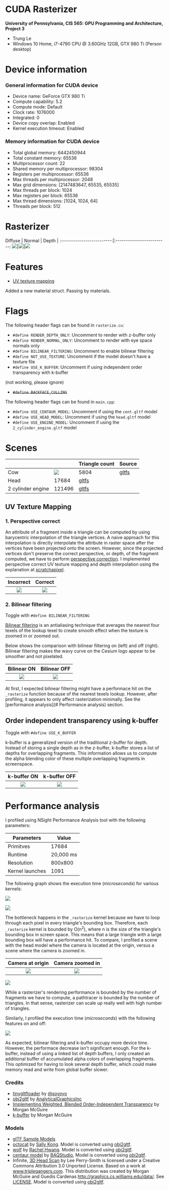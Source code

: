 CUDA Rasterizer
================

**University of Pennsylvania, CIS 565: GPU Programming and Architecture, Project 3**

* Trung Le
* Windows 10 Home, i7-4790 CPU @ 3.60GHz 12GB, GTX 980 Ti (Person desktop)

# Device information

### General information for CUDA device
- Device name: GeForce GTX 980 Ti
- Compute capability: 5.2
- Compute mode: Default
- Clock rate: 1076000
- Integrated: 0
- Device copy overlap: Enabled
- Kernel execution timeout: Enabled
 
### Memory information for CUDA device

- Total global memory: 6442450944
- Total constant memory: 65536
- Multiprocessor count: 22
- Shared memory per multiprocessor: 98304
- Registers per multiprocessor: 65536
- Max threads per multiprocessor: 2048
- Max grid dimensions: [2147483647, 65535, 65535]
- Max threads per block: 1024
- Max registers per block: 65536
- Max thread dimensions: [1024, 1024, 64]
- Threads per block: 512

# Rasterizer


Diffuse        | Normal | Depth |
:-------------------------:|:-------------------------:
![](renders/videos/centaur.gif)|![](renders/videos/centaur_normal.gif)|![](renders/videos/centaur_depth.gif)

# Features

- [UV texture mapping](##UVTextureMapping)

Added a new material struct. Passing by materials.

# Flags

The following header flags can be found in `rasterize.cu`:

- `#define RENDER_DEPTH_ONLY`: Uncomment to render with z-buffer only
- `#define RENDER_NORMAL_ONLY`: Uncomment to render with eye space normals only
- `#define BILINEAR_FILTERING`: Uncomment to enable bilinear filtering
- `#define NOT_USE_TEXTURE`: Uncomment if the model doesn't have a texture file
- `#define USE_K_BUFFER`: Uncomment if using independent order transparency with k-buffer

(not working, please ignore)
- ~~`#define BACKFACE_CULLING`~~

The following header flags can be found in `main.cpp`:
- `#define USE_CENTAUR_MODEL`: Uncomment if using the `cent.gltf` model
- `#define USE_HEAD_MODEL`: Uncomment if using the `head.gltf` model
- `#define USE_ENGINE_MODEL`: Uncomment if using the `2_cylinder_engine.gltf` model

# Scenes

|   |   | Triangle count | Source | 
|---|---|---|---|
| Cow | ![](render\cow.png) | 5804 | [gltfs](gltfs/cow/cow.gltf) |
| Head | 17684 | [gltfs](gltfs/head/head.gltf) |
|2 cylinder engine| 121496 | [gltfs](gltfs/2_cylinder_engine/2_cylinder_engine.gltf) |

## UV Texture Mapping
### 1. Perspective correct

An attribute of a fragment inside a triangle can be computed by using barycentric interpolation of the triangle vertices. A naive approach for this interpolation is directly interpolate the attribute in raster space after the vertices have been projected onto the screen. However, since the projected vertices don't preserve the correct perspective, or depth, of the fragment computed, we have to perform [perspective correction](https://en.wikipedia.org/wiki/Perspective_correction). I implemented perspective correct UV texture mapping and depth interpolation using the explanation at [scratchapixel](http://www.scratchapixel.com/lessons/3d-basic-rendering/rasterization-practical-implementation/perspective-correct-interpolation-vertex-attributes).

Incorrect       | Correct
:-------------------------:|:-------------------------:
![](renders/checkerboard_incorrect_perspective.png)|![](renders/checkerboard_incorrect_perspective.png)

### 2. Bilinear filtering

Toggle with `#define BILINEAR_FILTERING`

[Bilinear filtering](https://en.wikipedia.org/wiki/Bilinear_filtering) is an antialiasing technique that averages the nearest four texels of the lookup texel to create smooth effect when the texture is zoomed in or zoomed out.

Below shows the comparison with bilinear filtering on (left) and off (right). Bilinear filtering makes the wavy curve on the Cesium logo appear to be smoother and not pixelated.

Bilinear **ON**        | Bilinear **OFF**
:-------------------------:|:-------------------------:
![](renders/cesiumtruck_bilinear.png)|![](renders/cesiumtruck_no_bilinear.png)

At first, I expected bilinear filtering might have a performace hit on the `_rasterize` function because of the nearest texels lookup. However, after profiling, it appears to only affect rasterization minimally. See the [performance analysis](# Performance analysis) section.


## Order independent transparency using k-buffer

Toggle with `#define USE_K_BUFFER`

k-buffer is a generalized version of the traditional z-buffer for depth. Instead of storing a single depth as in the z-buffer, k-buffer stores a list of depths for overlapping fragments. This information allows us to compute the alpha blending color of these multiple overlapping fragments in screenspace.

k-buffer **ON**        | k-buffer **OFF**
:-------------------------:|:-------------------------:
![](renders/videos/truck.gif)|![](renders/truck_kbuffer.gif)

# Performance analysis

 I profiled using NSight Performance Analysis tool with the following parameters:

| Parameters| Value |
|---|---|
| Primitves | 17684 |
| Runtime | 20,000 ms |
| Resolution | 800x800
| Kernel launches | 1091 |

The following graph shows the execution time (_microseconds_) for various kernels:

![](renders/videos/head.gif)

![](renders/analysis/head_20s_kernel_time)

The bottleneck happens in the `_rasterize` kernel because we have to loop through each pixel in every triangle's bounding box. Therefore, each `_rasterize` kernel is bounded by O(n<sup>2</sup>), where n is the size of the triangle's bounding box in screen space. This means that a large triangle with a large bounding box will have a performance hit. To compare, I profiled a scene with the head model where the camera is located at the origin, versus a scene where the camera is zoomed in.

Camera at origin        | Camera zoomed in
:-------------------------:|:-------------------------:
![](renders/head.png)|![](renders/head_zoomed_in.png)

![](renders/analysis/head_20s_zooms)

While a rasterizer's rendering performance is bounded by the number of fragments we have to compute, a pathtracer is bounded by the number of triangles. In that sense, rasterizer can scale up really well with high number of triangles.

Similarly, I profiled the execution time (_microseconds_) with the following features on and off:

![](renders/analysis/head_20s_kernel_time_with_features)

As expected, bilinear filtering and k-buffer occupy more device time. However, the performace decrease isn't significant enough. For the k-buffer, instead of using a linked list of depth buffers, I only created an additional buffer of accumulated alpha colors of overlapping fragments. This optimized for having to look several depth buffer, which could make memory read and write from global buffer slower. 


### Credits

* [tinygltfloader](https://github.com/syoyo/tinygltfloader) by [@soyoyo](https://github.com/syoyo)
* [obj2gltf](https://github.com/AnalyticalGraphicsInc/OBJ2GLTF) by [AnalyticalGraphicsInc](https://github.com/AnalyticalGraphicsInc)
* [Implementing Weighted, Blended Order-Independent Transparency](http://casual-effects.blogspot.com/2015/03/implemented-weighted-blended-order.html) by Morgan McGuire
* [k-buffer](http://www.inf.ufrgs.br/~comba/papers/2007/kbuffer_preprint.pdf) by Morgan McGuire

### Models
* [glTF Sample Models](https://github.com/KhronosGroup/glTF/blob/master/sampleModels/README.md)
* [octocat]() by [Sally Kong](https://sketchfab.com/models/cad2ffa5d8a24423ab246ee0916a7f3e). Model is converted using [obj2gltf](https://github.com/AnalyticalGraphicsInc/OBJ2GLTF).
* [wolf]() by [Rachel Hwang](https://www.linkedin.com/in/rachel-hwang-84a3b989). Model is converted using [obj2gltf](https://github.com/AnalyticalGraphicsInc/OBJ2GLTF).
* [centaur model](http://tf3dm.com/3d-model/free-base-mesh-centaur--67384.html) by [BAQStudio](http://tf3dm.com/user/baqstudio), Model is converted using [obj2gltf](https://github.com/AnalyticalGraphicsInc/OBJ2GLTF).
* Infinite, [3D Head Scan]() by Lee Perry-Smith is licensed under a Creative Commons Attribution 3.0 Unported License. Based on a work at www.triplegangers.com. This distribution was created by Morgan McGuire and Guedis Cardenas http://graphics.cs.williams.edu/data/. See [LICENSE](/gltfs/head/Infinite-Scan_License.txt). Model is converted using [obj2gltf](https://github.com/AnalyticalGraphicsInc/OBJ2GLTF).

